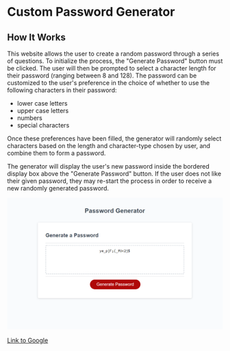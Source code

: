 # Custom Password Generator

## How It Works

This website allows the user to create a random password through a series of questions. To initialize the process, the "Generate Password" button must be clicked. The user will then be prompted to select a character length for their password (ranging between 8 and 128). The password can be customized to the user's preference in the choice of whether to use the following characters in their password:

 - lower case letters
 - upper case letters
 - numbers
 - special characters

 Once these preferences have been filled, the generator will randomly select characters based on the length and character-type chosen by user, and combine them to form a password.
 
 The generator will display the user's new password inside the bordered display box above the "Generate Password" button. If the user does not like their given password, they may re-start the process in order to receive a new randomly generated password.

![alt preview](/PasswordGenerator.png)

[Link to Google](https://www.google.com)